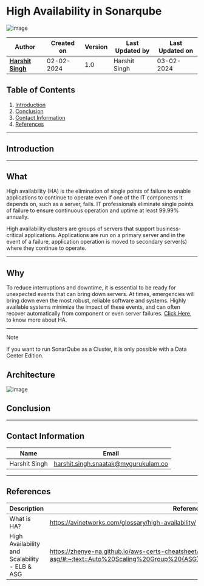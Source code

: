 # High Availability in Sonarqube
![image](https://github.com/avengers-p7/Documentation/assets/156056444/62618808-0025-4518-a9fd-5102cf1383e2)

| Author                                                           | Created on  | Version    | Last Updated by | Last Updated on |
| ---------------------------------------------------------------- | ----------- | ---------- | --------------- | --------------- |
| **[Harshit Singh](https://github.com/Panu-S-Harshit-Ninja-07)**  | 02-02-2024  | 1.0        | Harshit Singh   | 03-02-2024      |


## Table  of Contents

1. [Introduction](#Introduction)
2. [Conclusion](#Conclusion)
3. [Contact Information](#Contact-Information)
4. [References](#References)
***

## Introduction 

***
## What
High availability (HA) is the elimination of single points of failure to enable applications to continue to operate even if one of the IT components it depends on, such as a server, fails. IT professionals eliminate single points of failure to ensure continuous operation and uptime at least 99.99% annually.

High availability clusters are groups of servers that support business-critical applications. Applications are run on a primary server and in the event of a failure, application operation is moved to secondary server(s) where they continue to operate.
***
## Why 
To reduce interruptions and downtime, it is essential to be ready for unexpected events that can bring down servers. At times, emergencies will bring down even the most robust, reliable software and systems. Highly available systems minimize the impact of these events, and can often recover automatically from component or even server failures. [Click Here](https://avinetworks.com/glossary/high-availability/), to know more about HA.
***
> [!NOTE]
> If you want to run SonarQube as a Cluster, it is only possible with a Data Center Edition.

## Architecture
![image](https://github.com/avengers-p7/Documentation/assets/156056444/ee503107-0b36-45ae-aed0-90ab0b1ada41)

## Conclusion
***

## Contact Information

|     Name         | Email  |
| -----------------| ------------------------------------ |
| Harshit Singh    | harshit.singh.snaatak@mygurukulam.co |
***

## References

| Description                                   | References  
| --------------------------------------------  | -------------------------------------------------|
| What is HA?                                   | https://avinetworks.com/glossary/high-availability/ |
| High Availability and Scalability - ELB & ASG | https://zhenye-na.github.io/aws-certs-cheatsheet/posts/ha-elb-asg/#:~:text=Auto%20Scaling%20Group%20(ASG),instances%20to%20a%20load%20balancer |
